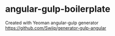 # angular-gulp-boilerplate

Created with Yeoman angular-gulp generator https://github.com/Swiip/generator-gulp-angular

